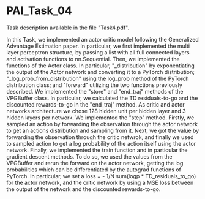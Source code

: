 # PAI_Task_04

Task description available in the file "Task4.pdf".

In this Task, we implemented an actor critic model following the Generalized Advantage Estimation paper. In particular, we first implemented the multi layer perceptron structure, by passing a list with all full connected layers and activation functions to nn.Sequential.
Then, we implemented the functions of the Actor class. In particular, "_distribution" by exponentiating the output of the Actor network and converting it to a PyTorch distribution; "_log_prob_from_distribution" using the log_prob method of the PyTorch distribution class; and "forward" utilizing the two functions previously described.
We implemented the "store" and "end_traj" methods of the VPGBuffer class. In particular, we calculated the TD residuals-to-go and the discounted rewards-to-go in the "end_traj" method.
As critic and actor networks architecture we chose 128 hidden unit per hidden layer and 3 hidden layers per network. We implemented the "step" method. Firstly, we sampled an action by forwarding the observation through the actor network to get an actions distribution and sampling from it. Next, we got the value by forwarding the observation through the critic netwrok, and finally we used to sampled action to get a log probability of the action itself using the actor network.
Finally, we implemented the train function and in particular the gradient descent methods. To do so, we used the values from the VPGBuffer and rerun the forward on the actor network, getting the log probabilities which can be differentiated by the autograd functions of PyTorch. In particular, we set a loss = - 1/N sum(logp * TD_residuals_to_go) for the actor network, and the critic network by using a MSE loss between the output of the network and the discounted rewards-to-go.